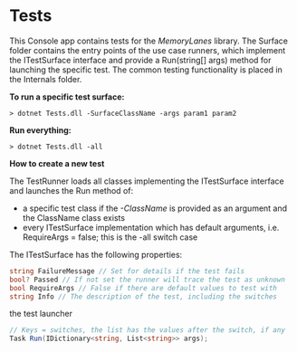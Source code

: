 ﻿# Tests

This Console app contains tests for the *MemoryLanes* library.
The Surface folder contains the entry points of the use case
runners, which implement the ITestSurface interface and provide a
Run(string[] args) method for launching the specific test.
The common testing functionality is placed in the Internals folder.

**To run a specific test surface:**

``` 
> dotnet Tests.dll -SurfaceClassName -args param1 param2
```

**Run everything:**

```
> dotnet Tests.dll -all
```

**How to create a new test**

The TestRunner loads all classes implementing the ITestSurface interface 
and launches the Run method of:

- a specific test class if the *-ClassName* is provided as an argument and the ClassName 
 class exists 
- every ITestSurface implementation which has default arguments, 
 i.e. RequireArgs = false; this is the -all switch case  

The ITestSurface has the following properties:

``` csharp
string FailureMessage // Set for details if the test fails 
bool? Passed // If not set the runner will trace the test as unknown
bool RequireArgs // False if there are default values to test with
string Info // The description of the test, including the switches 
```

the test launcher

```csharp
// Keys = switches, the list has the values after the switch, if any
Task Run(IDictionary<string, List<string>> args);
```